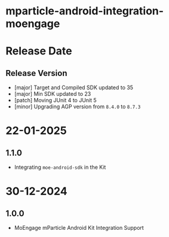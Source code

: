 # mparticle-android-integration-moengage

# Release Date

## Release Version

- [major] Target and Compiled SDK updated to 35
- [major] Min SDK updated to 23
- [patch] Moving JUnit 4 to JUnit 5
- [minor] Upgrading AGP version from `8.4.0` to `8.7.3`

# 22-01-2025

## 1.1.0

- Integrating `moe-android-sdk` in the Kit

# 30-12-2024

## 1.0.0
- MoEngage mParticle Android Kit Integration Support
